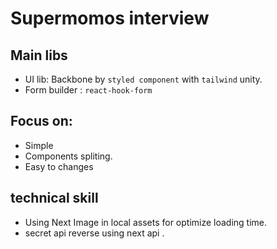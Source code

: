 # Supermomos interview

## Main libs
- UI lib: Backbone by `styled component` with `tailwind` unity. 
- Form builder : `react-hook-form`
## Focus on: 
- Simple
- Components spliting.
- Easy to changes
## technical skill
- Using Next Image in local assets for optimize loading time.
- secret api reverse using next api .
